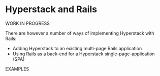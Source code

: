 # Hyperstack and Rails

WORK IN PROGRESS

There are however a number of ways of implementing Hyperstack with Rails:

+ Adding Hyperstack to an existing multi-page Rails application
+ Using Rails as a back-end for a Hyperstack single-page-application (SPA)

EXAMPLES
